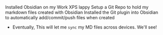 Installed Obsidian on my Work XPS lappy
Setup a Git Repo to hold my markdown files created with Obsidian
Installed the Git plugin into Obsidian to automatically add/commit/push files when created
- Eventually, This will let me `sync` my MD files across devices.  We'll see!
